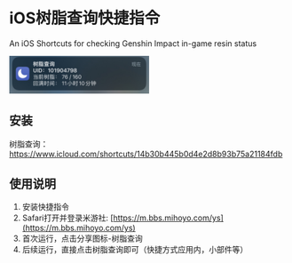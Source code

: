 # iOS树脂查询快捷指令

An iOS Shortcuts for checking Genshin Impact in-game resin status

<img src="./img/3.png" width=50% height=50%>


## 安装

树脂查询：https://www.icloud.com/shortcuts/14b30b445b0d4e2d8b93b75a21184fdb


## 使用说明

1) 安装快捷指令
2) Safari打开并登录米游社: [https://m.bbs.mihoyo.com/ys](https://m.bbs.mihoyo.com/ys)
3) 首次运行，点击分享图标-树脂查询
4) 后续运行，直接点击树脂查询即可（快捷方式应用内，小部件等）

